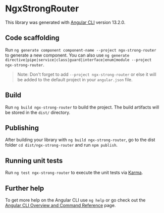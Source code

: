 # NgxStrongRouter

This library was generated with [Angular CLI](https://github.com/angular/angular-cli) version 13.2.0.

## Code scaffolding

Run `ng generate component component-name --project ngx-strong-router` to generate a new component. You can also use `ng generate directive|pipe|service|class|guard|interface|enum|module --project ngx-strong-router`.
> Note: Don't forget to add `--project ngx-strong-router` or else it will be added to the default project in your `angular.json` file. 

## Build

Run `ng build ngx-strong-router` to build the project. The build artifacts will be stored in the `dist/` directory.

## Publishing

After building your library with `ng build ngx-strong-router`, go to the dist folder `cd dist/ngx-strong-router` and run `npm publish`.

## Running unit tests

Run `ng test ngx-strong-router` to execute the unit tests via [Karma](https://karma-runner.github.io).

## Further help

To get more help on the Angular CLI use `ng help` or go check out the [Angular CLI Overview and Command Reference](https://angular.io/cli) page.

